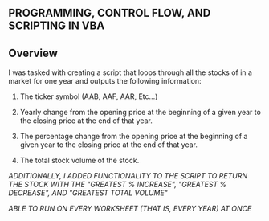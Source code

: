 
PROGRAMMING, CONTROL FLOW, AND SCRIPTING IN VBA
----------------------------------------------------------
Overview
----------------------------------------------------------

I was tasked with creating a script that loops through all the stocks of in a market for one year and outputs the following information:

1. The ticker symbol (AAB, AAF, AAR, Etc...)

2. Yearly change from the opening price at the beginning of a given year to the closing price at the end of that year.

3. The percentage change from the opening price at the beginning of a given year to the closing price at the end of that year.

4. The total stock volume of the stock. 

*ADDITIONALLY, I ADDED FUNCTIONALITY TO THE SCRIPT TO RETURN THE STOCK WITH THE "GREATEST % INCREASE", "GREATEST % DECREASE", AND "GREATEST TOTAL VOLUME"*
        
*ABLE TO RUN ON EVERY WORKSHEET (THAT IS, EVERY YEAR) AT ONCE*
 
